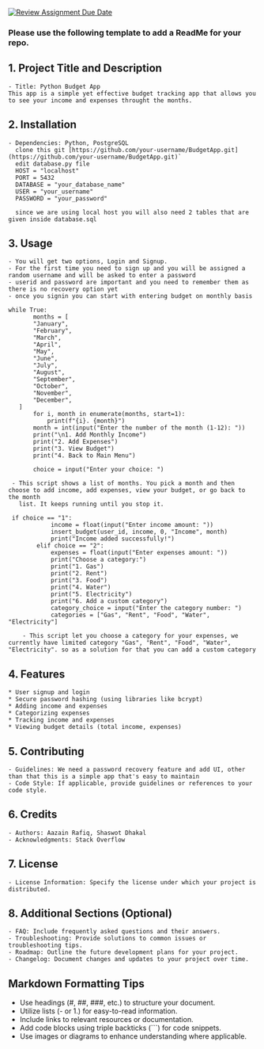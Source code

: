 [![Review Assignment Due Date](https://classroom.github.com/assets/deadline-readme-button-24ddc0f5d75046c5622901739e7c5dd533143b0c8e959d652212380cedb1ea36.svg)](https://classroom.github.com/a/545oUMxH)

### Please use the following template to add a ReadMe for your repo.

## 1. Project Title and Description
    - Title: Python Budget App
    This app is a simple yet effective budget tracking app that allows you to see your income and expenses throught the months.
## 2. Installation
    - Dependencies: Python, PostgreSQL
      clone this git [https://github.com/your-username/BudgetApp.git](https://github.com/your-username/BudgetApp.git)`
      edit database.py file
      HOST = "localhost"
      PORT = 5432
      DATABASE = "your_database_name"
      USER = "your_username"
      PASSWORD = "your_password"

      since we are using local host you will also need 2 tables that are given inside database.sql

## 3. Usage
    - You will get two options, Login and Signup. 
    - For the first time you need to sign up and you will be assigned a random username and will be asked to enter a password
    - userid and password are important and you need to remember them as there is no recovery option yet
    - once you signin you can start with entering budget on monthly basis

 ```
 while True:
        months = [
        "January",
        "February",
        "March",
        "April",
        "May",
        "June",
        "July",
        "August",
        "September",
        "October",
        "November",
        "December",
    ]
        for i, month in enumerate(months, start=1):
            print(f"{i}. {month}")
        month = int(input("Enter the number of the month (1-12): "))
        print("\n1. Add Monthly Income")
        print("2. Add Expenses")
        print("3. View Budget")
        print("4. Back to Main Menu")

        choice = input("Enter your choice: ")
 ```
     - This script shows a list of months. You pick a month and then choose to add income, add expenses, view your budget, or go back to the month 
       list. It keeps running until you stop it. 
```
 if choice == "1":
            income = float(input("Enter income amount: "))
            insert_budget(user_id, income, 0, "Income", month)
            print("Income added successfully!")
        elif choice == "2":
            expenses = float(input("Enter expenses amount: "))
            print("Choose a category:")
            print("1. Gas")
            print("2. Rent")
            print("3. Food")
            print("4. Water")
            print("5. Electricity")
            print("6. Add a custom category")
            category_choice = input("Enter the category number: ")
            categories = ["Gas", "Rent", "Food", "Water", "Electricity"]
```
        - This script let you choose a category for your expenses, we currently have limited category "Gas", "Rent", "Food", "Water", "Electricity". so as a solution for that you can add a custom category
## 4. Features
    * User signup and login
    * Secure password hashing (using libraries like bcrypt)
    * Adding income and expenses
    * Categorizing expenses
    * Tracking income and expenses
    * Viewing budget details (total income, expenses)
## 5. Contributing
    - Guidelines: We need a password recovery feature and add UI, other than that this is a simple app that's easy to maintain
    - Code Style: If applicable, provide guidelines or references to your code style.
## 6. Credits
    - Authors: Aazain Rafiq, Shaswot Dhakal
    - Acknowledgments: Stack Overflow
## 7. License
    - License Information: Specify the license under which your project is distributed.
## 8. Additional Sections (Optional)
    - FAQ: Include frequently asked questions and their answers.
    - Troubleshooting: Provide solutions to common issues or troubleshooting tips.
    - Roadmap: Outline the future development plans for your project.
    - Changelog: Document changes and updates to your project over time.

## Markdown Formatting Tips
  - Use headings (#, ##, ###, etc.) to structure your document.
  - Utilize lists (- or 1.) for easy-to-read information.
  - Include links to relevant resources or documentation.
  - Add code blocks using triple backticks (```) for code snippets.
  - Use images or diagrams to enhance understanding where applicable.
